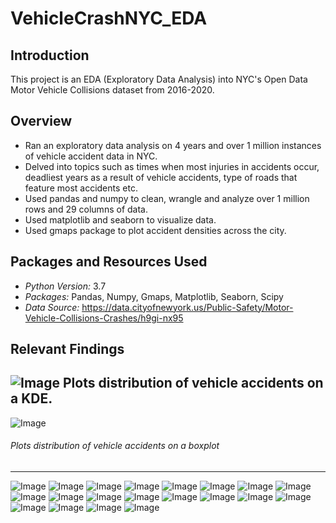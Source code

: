 # VehicleCrashNYC_EDA


## Introduction 
This project is an EDA (Exploratory Data Analysis) into NYC's Open Data Motor Vehicle Collisions dataset from 2016-2020. 

## Overview 
- Ran an exploratory data analysis on 4 years and over 1 million instances of vehicle accident data in NYC.
- Delved into topics such as times when most injuries in accidents occur, deadliest years as a result of vehicle accidents, type of roads that feature most accidents etc.
- Used pandas and numpy to clean, wrangle and analyze over 1 million rows and 29 columns of data. 
- Used matplotlib and seaborn to visualize data. 
- Used gmaps package to plot accident densities across the city. 
## Packages and Resources Used
- *Python Version:* 3.7 
- *Packages:* Pandas, Numpy, Gmaps, Matplotlib, Seaborn, Scipy
- *Data Source:* https://data.cityofnewyork.us/Public-Safety/Motor-Vehicle-Collisions-Crashes/h9gi-nx95

## Relevant Findings 
![Image](Histogram.png)
Plots distribution of vehicle accidents on a KDE.
---
![Image](Boxplot.png)
###### Plots distribution of vehicle accidents on a boxplot
---
![Image](AverageVehicleAccidentsByWeekday.png)
![Image](FatalitiesByContributingFactor.png)
![Image](ContributingFactorCount.png)
![Image](DeathsPerAccidentByHour.png)
![Image](DeathsPerAccidentDayOfWeek.png)
![Image](DeathsPerAccidentByYear.png)
![Image](TotalDeathsByYear.png)
![Image](FatalitiesByDate.png)
![Image](NumberOfInjuriesPerAccidentBorough.png)
![Image](InjuriesPerAccidentHour.png)
![Image](InjuriesPerAccidentDayOfWeek.png)
![Image](InjuriesPerMonth.png)
![Image](InjuriesByDate.png)
![Image](FatalitiesPerAccidentRoadType.png)
![Image](FatalitiesByStreet.png)
![Image](AccidentByNeighborhood.png)
![Image](AverageAccidentsByHour.png)
![Image](AverageDailyAccidentsByMonth.png)
![Image](AverageDailyAccidentsByYear.png)
![Image](AccidentsByDate.png)

